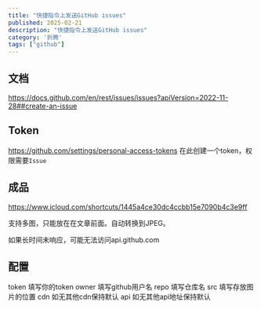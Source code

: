 ```yaml
---
title: "快捷指令上发送GitHub issues"
published: 2025-02-21
description: "快捷指令上发送GitHub issues"
category: '折腾'
tags: ["github"]
---
```


## 文档

https://docs.github.com/en/rest/issues/issues?apiVersion=2022-11-28##create-an-issue

## Token
https://github.com/settings/personal-access-tokens
在此创建一个token，权限需要```Issue```

## 成品
https://www.icloud.com/shortcuts/1445a4ce30dc4ccbb15e7090b4c3e9ff

支持多图，只能放在在文章前面。自动转换到JPEG。

如果长时间未响应，可能无法访问api.github.com

## 配置

token 填写你的token
owner 填写github用户名
repo 填写仓库名
src 填写存放图片的位置
cdn 如无其他cdn保持默认
api 如无其他api地址保持默认
